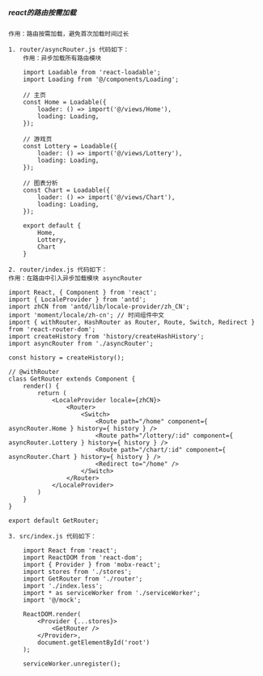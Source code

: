 ##### react的路由按需加载
    作用：路由按需加载，避免首次加载时间过长
    
    1. router/asyncRouter.js 代码如下：
        作用：异步加载所有路由模块
        
        import Loadable from 'react-loadable';
        import Loading from '@/components/Loading';
        
        // 主页
        const Home = Loadable({
            loader: () => import('@/views/Home'),
            loading: Loading,
        });
        
        // 游戏页
        const Lottery = Loadable({
            loader: () => import('@/views/Lottery'),
            loading: Loading,
        });
        
        // 图表分析
        const Chart = Loadable({
            loader: () => import('@/views/Chart'),
            loading: Loading,
        });
        
        export default {
            Home,
            Lottery,
            Chart
        }
    
    2. router/index.js 代码如下：
    作用：在路由中引入异步加载模块 asyncRouter
    
    import React, { Component } from 'react';
    import { LocaleProvider } from 'antd';
    import zhCN from 'antd/lib/locale-provider/zh_CN';
    import 'moment/locale/zh-cn'; // 时间组件中文
    import { withRouter, HashRouter as Router, Route, Switch, Redirect } from 'react-router-dom';
    import createHistory from 'history/createHashHistory';
    import asyncRouter from './asyncRouter';
    
    const history = createHistory();
    
    // @withRouter
    class GetRouter extends Component {
        render() {
            return (
                <LocaleProvider locale={zhCN}>
                    <Router>
                        <Switch>
                            <Route path="/home" component={ asyncRouter.Home } history={ history } />
                            <Route path="/lottery/:id" component={ asyncRouter.Lottery } history={ history } />
                            <Route path="/chart/:id" component={ asyncRouter.Chart } history={ history } />
                            <Redirect to="/home" />
                        </Switch>
                    </Router>
                </LocaleProvider>
            )
        }   
    }
    
    export default GetRouter;
    
    3. src/index.js 代码如下：
    
        import React from 'react';
        import ReactDOM from 'react-dom';
        import { Provider } from 'mobx-react';
        import stores from './stores';
        import GetRouter from './router';
        import './index.less';
        import * as serviceWorker from './serviceWorker';
        import '@/mock';
        
        ReactDOM.render(
            <Provider {...stores}>
                <GetRouter />
            </Provider>,
            document.getElementById('root')
        );
        
        serviceWorker.unregister();

    